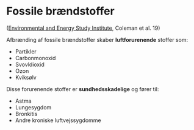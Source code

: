 # Fossile brændstoffer

([Environmental and Energy Study Institute](https://www.eesi.org/papers/view/fact-sheet-fossil-fuel-subsidies-a-closer-look-at-tax-breaks-and-societal-costs), Coleman et al. 19)

Afbrænding af fossile brændstoffer skaber **luftforurenende** stoffer som:

* Partikler
* Carbonmonoxid
* Svovldioxid
* Ozon
* Kviksølv

Disse forurenende stoffer er **sundhedsskadelige** og fører til:

* Astma
* Lungesygdom
* Bronkitis
* Andre kroniske luftvejssygdomme
